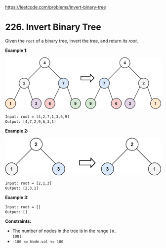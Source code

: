 https://leetcode.com/problems/invert-binary-tree
# 226. Invert Binary Tree
Given the <code>root</code> of a binary tree, invert the tree, and return *its root*.




**Example 1:**

![](/img/2021_03_14_invert1-tree.jpg)
```
Input: root = [4,2,7,1,3,6,9]
Output: [4,7,2,9,6,3,1]

```
**Example 2:**

![](/img/2021_03_14_invert2-tree.jpg)
```
Input: root = [2,1,3]
Output: [2,3,1]

```
**Example 3:**

```
Input: root = []
Output: []

```



**Constraints:**

* The number of nodes in the tree is in the range <code>[0, 100]</code>.
* <code>-100 <= Node.val <= 100</code>
